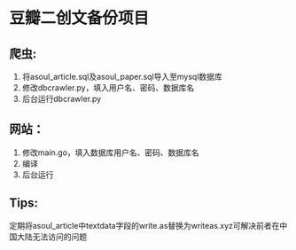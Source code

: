 # 豆瓣二创文备份项目

## 爬虫:

1. 将asoul_article.sql及asoul_paper.sql导入至mysql数据库
2. 修改dbcrawler.py，填入用户名、密码、数据库名
3. 后台运行dbcrawler.py

## 网站：

1. 修改main.go，填入数据库用户名、密码、数据库名
2. 编译
3. 后台运行

## Tips:

定期将asoul_article中textdata字段的write.as替换为writeas.xyz可解决前者在中国大陆无法访问的问题
